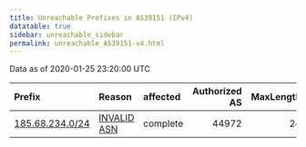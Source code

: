 ```yaml
---
title: Unreachable Prefixes in AS39151 (IPv4)
datatable: true
sidebar: unreachable_sidebar
permalink: unreachable_AS39151-v4.html
---
```


Data as of 2020-01-25 23:20:00 UTC


<div class="datatable-begin"></div>

| Prefix                                                   | Reason                                                                                                 | affected   |   Authorized AS |   MaxLength | Anchor                                         |   unreachable /24s |
|:---------------------------------------------------------|:-------------------------------------------------------------------------------------------------------|:-----------|----------------:|------------:|:-----------------------------------------------|-------------------:|
| [185.68.234.0/24](https://stat.ripe.net/185.68.234.0/24) | [INVALID ASN](https://rpki-validator.ripe.net/announcement-preview?asn=AS39151&prefix=185.68.234.0/24) | complete   |           44972 |          24 | [RIPE](unreachable_RIPE_NCC_RPKI_Root-v4.html) |                  1 |

<div class="datatable-end"></div>